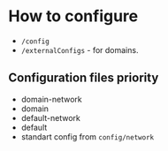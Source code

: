# How to configure

- `/config`
- `/externalConfigs` - for domains.


## Configuration files priority

- domain-network
- domain
- default-network
- default
- standart config from `config/network`
